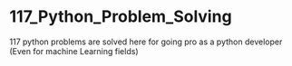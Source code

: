 # 117_Python_Problem_Solving
117 python problems are solved here for going pro as a python developer (Even for machine Learning fields)
